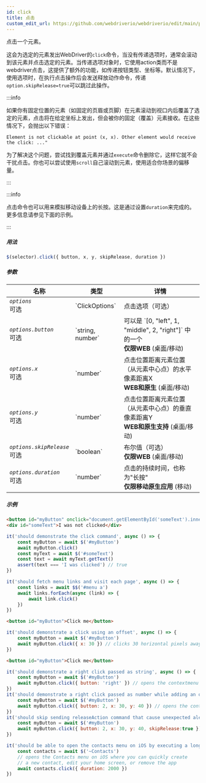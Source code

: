 ```yaml
---
id: click
title: 点击
custom_edit_url: https://github.com/webdriverio/webdriverio/edit/main/packages/webdriverio/src/commands/element/click.ts
---
```


点击一个元素。

这会为选定的元素发出WebDriver的`click`命令，当没有传递选项时，通常会滚动到该元素并点击选定的元素。当传递选项对象时，它使用action类而不是webdriver点击，这提供了额外的功能，如传递按钮类型、坐标等。默认情况下，使用选项时，在执行点击操作后会发送释放动作命令，传递`option.skipRelease=true`可以跳过此操作。

:::info

如果你有固定位置的元素（如固定的页眉或页脚）在元素滚动到视口内后覆盖了选定的元素，点击将在给定坐标上发出，但会被你的固定（覆盖）元素接收。在这些情况下，会抛出以下错误：

```
Element is not clickable at point (x, x). Other element would receive the click: ..."
```

为了解决这个问题，尝试找到覆盖元素并通过`execute`命令删除它，这样它就不会干扰点击。你也可以尝试使用`scroll`自己滚动到元素，使用适合你场景的偏移量。

:::

:::info

点击命令也可以用来模拟移动设备上的长按。这是通过设置`duration`来完成的。
更多信息请参见下面的示例。

:::

##### 用法

```js
$(selector).click({ button, x, y, skipRelease, duration })
```

##### 参数

<table>
  <thead>
    <tr>
      <th>名称</th><th>类型</th><th>详情</th>
    </tr>
  </thead>
  <tbody>
    <tr>
      <td><code><var>options</var></code><br /><span className="label labelWarning">可选</span></td>
      <td>`ClickOptions`</td>
      <td>点击选项（可选）</td>
    </tr>
    <tr>
      <td><code><var>options.button</var></code><br /><span className="label labelWarning">可选</span></td>
      <td>`string, number`</td>
      <td>可以是 `[0, "left", 1, "middle", 2, "right"]` 中的一个 <br /><strong>仅限WEB</strong> (桌面/移动)</td>
    </tr>
    <tr>
      <td><code><var>options.x</var></code><br /><span className="label labelWarning">可选</span></td>
      <td>`number`</td>
      <td>点击位置距离元素位置（从元素中心点）的水平像素距离X<br /><strong>WEB和原生</strong> (桌面/移动)</td>
    </tr>
    <tr>
      <td><code><var>options.y</var></code><br /><span className="label labelWarning">可选</span></td>
      <td>`number`</td>
      <td>点击位置距离元素位置（从元素中心点）的垂直像素距离Y<br /><strong>WEB和原生支持</strong> (桌面/移动)</td>
    </tr>
    <tr>
      <td><code><var>options.skipRelease</var></code><br /><span className="label labelWarning">可选</span></td>
      <td>`boolean`</td>
      <td>布尔值（可选）<br /><strong>仅限WEB</strong> (桌面/移动)</td>
    </tr>
    <tr>
      <td><code><var>options.duration</var></code><br /><span className="label labelWarning">可选</span></td>
      <td>`number`</td>
      <td>点击的持续时间，也称为"长按" <br /><strong>仅限移动原生应用</strong> (移动)</td>
    </tr>
  </tbody>
</table>

##### 示例

```html title="example.html"
<button id="myButton" onclick="document.getElementById('someText').innerHTML='I was clicked'">Click me</button>
<div id="someText">I was not clicked</div>
```

```js title="click.js"
it('should demonstrate the click command', async () => {
    const myButton = await $('#myButton')
    await myButton.click()
    const myText = await $('#someText')
    const text = await myText.getText()
    assert(text === 'I was clicked') // true
})
```

```js title="example.js"
it('should fetch menu links and visit each page', async () => {
    const links = await $$('#menu a')
    await links.forEach(async (link) => {
        await link.click()
    })
})

```

```html title="example.html"
<button id="myButton">Click me</button>
```

```js title="example.js"
it('should demonstrate a click using an offset', async () => {
    const myButton = await $('#myButton')
    await myButton.click({ x: 30 }) // clicks 30 horizontal pixels away from location of the button (from center point of element)
})

```

```html title="example.html"
<button id="myButton">Click me</button>
```

```js title="example.js"
it('should demonstrate a right click passed as string', async () => {
    const myButton = await $('#myButton')
    await myButton.click({ button: 'right' }) // opens the contextmenu at the location of the button
})
it('should demonstrate a right click passed as number while adding an offset', async () => {
    const myButton = await $('#myButton')
    await myButton.click({ button: 2, x: 30, y: 40 }) // opens the contextmenu 30 horizontal and 40 vertical pixels away from location of the button (from the center of element)
})
it('should skip sending releaseAction command that cause unexpected alert closure', async () => {
    const myButton = await $('#myButton')
    await myButton.click({ button: 2, x: 30, y: 40, skipRelease:true }) // skips sending releaseActions
})

```

```js title="longpress.example.js"
it('should be able to open the contacts menu on iOS by executing a longPress', async () => {
    const contacts = await $('~Contacts')
    // opens the Contacts menu on iOS where you can quickly create
    // a new contact, edit your home screen, or remove the app
    await contacts.click({ duration: 2000 })
})
```